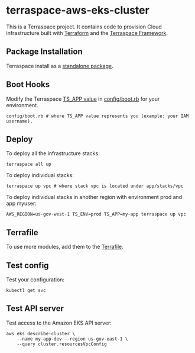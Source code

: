 # terraspace-aws-eks-cluster

This is a Terraspace project. It contains code to provision Cloud infrastructure built with [Terraform](https://www.terraform.io/) and the [Terraspace Framework](https://terraspace.cloud/).

## Package Installation

Terraspace install as a [standalone package](https://terraspace.cloud/docs/install/standalone/).

## Boot Hooks

Modify the Terraspace [TS_APP value](https://terraspace.cloud/docs/layering/app-layering/) in [config/boot.rb](https://terraspace.cloud/docs/config/boot/) for your environment.

    config/boot.rb # where TS_APP value represents you (example: your IAM username).

## Deploy

To deploy all the infrastructure stacks:

    terraspace all up

To deploy individual stacks:

    terraspace up vpc # where stack vpc is located under app/stacks/vpc

To deploy individual stacks in another region with environment prod and app myuser:

    AWS_REGION=us-gov-west-1 TS_ENV=prod TS_APP=my-app terraspace up vpc

## Terrafile

To use more modules, add them to the [Terrafile](https://terraspace.cloud/docs/terrafile/).

## Test config

Test your configuration:

    kubectl get svc

## Test API server

Test access to the Amazon EKS API server:

    aws eks describe-cluster \
        --name my-app-dev --region us-gov-east-1 \
        --query cluster.resourcesVpcConfig
